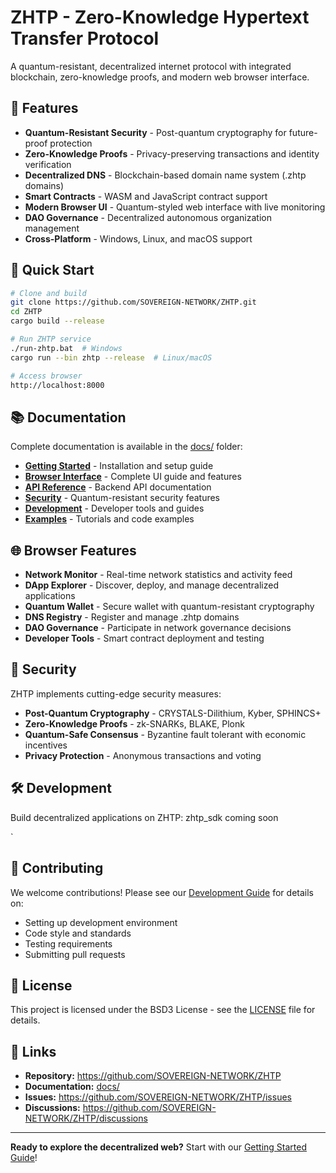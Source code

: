 # ZHTP - Zero-Knowledge Hypertext Transfer Protocol

A quantum-resistant, decentralized internet protocol with integrated blockchain, zero-knowledge proofs, and modern web browser interface.

## 🌟 Features

- **Quantum-Resistant Security** - Post-quantum cryptography for future-proof protection
- **Zero-Knowledge Proofs** - Privacy-preserving transactions and identity verification
- **Decentralized DNS** - Blockchain-based domain name system (.zhtp domains)
- **Smart Contracts** - WASM and JavaScript contract support
- **Modern Browser UI** - Quantum-styled web interface with live monitoring
- **DAO Governance** - Decentralized autonomous organization management
- **Cross-Platform** - Windows, Linux, and macOS support

## 🚀 Quick Start

```bash
# Clone and build
git clone https://github.com/SOVEREIGN-NETWORK/ZHTP.git
cd ZHTP
cargo build --release

# Run ZHTP service
./run-zhtp.bat  # Windows
cargo run --bin zhtp --release  # Linux/macOS

# Access browser
http://localhost:8000
```

## 📚 Documentation

Complete documentation is available in the [docs/](docs/) folder:

- **[Getting Started](docs/getting-started.md)** - Installation and setup guide
- **[Browser Interface](docs/browser.md)** - Complete UI guide and features
- **[API Reference](docs/api.md)** - Backend API documentation
- **[Security](docs/security.md)** - Quantum-resistant security features
- **[Development](docs/development.md)** - Developer tools and guides
- **[Examples](docs/examples.md)** - Tutorials and code examples

## 🌐 Browser Features

- **Network Monitor** - Real-time network statistics and activity feed
- **DApp Explorer** - Discover, deploy, and manage decentralized applications
- **Quantum Wallet** - Secure wallet with quantum-resistant cryptography
- **DNS Registry** - Register and manage .zhtp domains
- **DAO Governance** - Participate in network governance decisions
- **Developer Tools** - Smart contract deployment and testing

## 🔐 Security

ZHTP implements cutting-edge security measures:

- **Post-Quantum Cryptography** - CRYSTALS-Dilithium, Kyber, SPHINCS+
- **Zero-Knowledge Proofs** - zk-SNARKs, BLAKE, Plonk
- **Quantum-Safe Consensus** - Byzantine fault tolerant with economic incentives
- **Privacy Protection** - Anonymous transactions and voting

## 🛠️ Development

Build decentralized applications on ZHTP:
zhtp_sdk coming soon

`
## 🤝 Contributing

We welcome contributions! Please see our [Development Guide](docs/development.md) for details on:

- Setting up development environment
- Code style and standards
- Testing requirements
- Submitting pull requests

## 📄 License

This project is licensed under the BSD3 License - see the [LICENSE](LICENSE) file for details.

## 🔗 Links

- **Repository:** https://github.com/SOVEREIGN-NETWORK/ZHTP
- **Documentation:** [docs/](docs/)
- **Issues:** https://github.com/SOVEREIGN-NETWORK/ZHTP/issues
- **Discussions:** https://github.com/SOVEREIGN-NETWORK/ZHTP/discussions

---

**Ready to explore the decentralized web?** Start with our [Getting Started Guide](docs/getting-started.md)!
